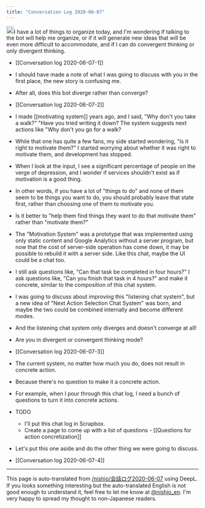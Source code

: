 ```yaml
---
title: "Conversation Log 2020-06-07"
---
```


<img src='https://scrapbox.io/api/pages/nishio-en/nishio/icon' alt='nishio.icon' height="19.5"/>I have a lot of things to organize today, and I'm wondering if talking to the bot will help me organize, or if it will generate new ideas that will be even more difficult to accommodate, and if I can do convergent thinking or only divergent thinking.

- [[Conversation log 2020-06-07-1]]
- I should have made a note of what I was going to discuss with you in the first place, the new story is confusing me.
- After all, does this bot diverge rather than converge?

- [[Conversation log 2020-06-07-2]]
- I made [[motivating system]] years ago, and I said, "Why don't you take a walk?" "Have you tried writing it down? The system suggests next actions like "Why don't you go for a walk?
- While that one has quite a few fans, my side started wondering, "Is it right to motivate them?" I started worrying about whether it was right to motivate them, and development has stopped.
- When I look at the input, I see a significant percentage of people on the verge of depression, and I wonder if services shouldn't exist as if motivation is a good thing.
- In other words, if you have a lot of "things to do" and none of them seem to be things you want to do, you should probably leave that state first, rather than choosing one of them to motivate you.
- Is it better to "help them find things they want to do that motivate them" rather than "motivate them?"
- The "Motivation System" was a prototype that was implemented using only static content and Google Analytics without a server program, but now that the cost of server-side operation has come down, it may be possible to rebuild it with a server side. Like this chat, maybe the UI could be a chat too.
- I still ask questions like, "Can that task be completed in four hours?" I ask questions like, "Can you finish that task in 4 hours?" and make it concrete, similar to the composition of this chat system.
- I was going to discuss about improving this "listening chat system", but a new idea of "Next Action Selection Chat System" was born, and maybe the two could be combined internally and become different modes.
- And the listening chat system only diverges and doesn't converge at all!
- Are you in divergent or convergent thinking mode?

- [[Conversation log 2020-06-07-3]]
- The current system, no matter how much you do, does not result in concrete action.
- Because there's no question to make it a concrete action.
- For example, when I pour through this chat log, I need a bunch of questions to turn it into concrete actions.
- TODO
    - I'll put this chat log in Scrapbox.
    - Create a page to come up with a list of questions
            - [[Questions for action concretization]]
- Let's put this one aside and do the other thing we were going to discuss.

- [[Conversation log 2020-06-07-4]]


---
This page is auto-translated from [/nishio/会話ログ2020-06-07](https://scrapbox.io/nishio/会話ログ2020-06-07) using DeepL. If you looks something interesting but the auto-translated English is not good enough to understand it, feel free to let me know at [@nishio_en](https://twitter.com/nishio_en). I'm very happy to spread my thought to non-Japanese readers.